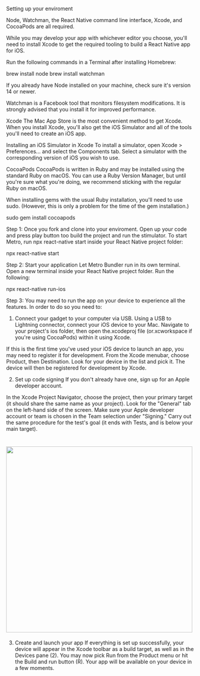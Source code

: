 <p font-weight='bold'>Setting up your enviroment</p>


Node, Watchman, the React Native command line interface, Xcode, and CocoaPods are all required.


While you may develop your app with whichever editor you choose, you'll need to install Xcode to get the required tooling to build a React Native app for iOS.

Run the following commands in a Terminal after installing Homebrew:

brew install node
brew install watchman

If you already have Node installed on your machine, check sure it's version 14 or newer.

Watchman is a Facebook tool that monitors filesystem modifications. It is strongly advised that you install it for improved performance.

Xcode
The Mac App Store is the most convenient method to get Xcode. When you install Xcode, you'll also get the iOS Simulator and all of the tools you'll need to create an iOS app.


Installing an iOS Simulator in Xcode
To install a simulator, open Xcode > Preferences... and select the Components tab. Select a simulator with the corresponding version of iOS you wish to use.



CocoaPods
CocoaPods is written in Ruby and may be installed using the standard Ruby on macOS. You can use a Ruby Version Manager, but until you're sure what you're doing, we recommend sticking with the regular Ruby on macOS.

When installing gems with the usual Ruby installation, you'll need to use sudo. (However, this is only a problem for the time of the gem installation.)

sudo gem install cocoapods

Step 1: Once you fork and clone into your enviroment. Open up your code and press play button too build the project and run the stimulator. To start Metro, run npx react-native start inside your React Native project folder:

npx react-native start

Step 2: Start your application
Let Metro Bundler run in its own terminal. Open a new terminal inside your React Native project folder. Run the following:

npx react-native run-ios

Step 3: You may need to run the app on your device to experience all the features. In order to do so you need to: 

1. Connect your gadget to your computer via USB.
Using a USB to Lightning connector, connect your iOS device to your Mac. Navigate to your project's ios folder, then open the.xcodeproj file (or.xcworkspace if you're using CocoaPods) within it using Xcode.

If this is the first time you've used your iOS device to launch an app, you may need to register it for development. From the Xcode menubar, choose Product, then Destination. Look for your device in the list and pick it. The device will then be registered for development by Xcode.

2. Set up code signing
If you don't already have one, sign up for an Apple developer account.

In the Xcode Project Navigator, choose the project, then your primary target (it should share the same name as your project). Look for the "General" tab on the left-hand side of the screen. Make sure your Apple developer account or team is chosen in the Team selection under "Signing." Carry out the same procedure for the test's goal (it ends with Tests, and is below your main target).

# <img src='https://reactnative.dev/assets/images/RunningOnDeviceCodeSigning-daffe4c45a59c3f5031b35f6b24def1d.png' width='500'>

3. Create and launch your app
If everything is set up successfully, your device will appear in the Xcode toolbar as a build target, as well as in the Devices pane (2). You may now pick Run from the Product menu or hit the Build and run button (R). Your app will be available on your device in a few moments.
